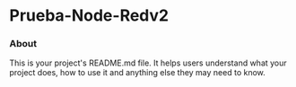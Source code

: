 Prueba-Node-Redv2
=================

### About

This is your project's README.md file. It helps users understand what your
project does, how to use it and anything else they may need to know.